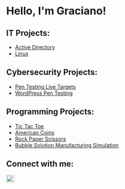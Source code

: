 # Hello, I'm Graciano! 


## IT Projects:

- [Active Directory](https://github.com/CyberDefender369/Active-Directory-Home-Lab)
- [Linux](https://github.com/CyberDefender369/Linux-Home-Lab)


## Cybersecurity Projects:
- [Pen Testing Live Targets](https://github.com/CyberDefender369/Pen-Testing-Live-Targets)
- [WordPress Pen Testing](https://github.com/CyberDefender369/WordPress-Pen-Testing)

  
## Programming Projects:

- [Tic Tac Toe](https://github.com/CyberDefender369/Tic-Tac-Toe) 
- [American Coins](https://github.com/CyberDefender369/Make-All-Coins) 
- [Rock Paper Scissors](https://github.com/CyberDefender369/Rock-Paper-Scissors)
- [Bubble Solution Manufacturing Simulation](https://github.com/CyberDefender369/Bubble-Solution-Manufacturing-Simulation)


## Connect with me:

[<img align="left" alt="Graciano Barrera | LinkedIn" width="22px" src="https://cdn.jsdelivr.net/npm/simple-icons@v3/icons/linkedin.svg" />][linkedin]

[linkedin]: https://linkedin.com/in/graciano-barrera
